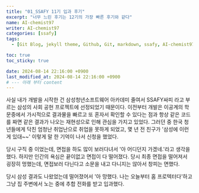 ```yaml
---
title: "01_SSAFY 11기 입과 후기"
excerpt: "너무 느린 후기는 12기의 가장 빠른 후기와 같다"
name: AI-chemist97
writer: AI-chemist97
categories: [ssafy]
tags:
  - [Git Blog, jekyll theme, Github, Git, markdown, ssafy, AI-chemist97]

toc: true
toc_sticky: true

date: 2024-08-14 22:16:00 +0900
last_modified_at: 2024-08-14 22:16:00 +0900
# --- 아래 부터 content
---
```


사실 내가 개발을 시작한 건 삼성청년소프트웨어 아카데미 줄여서 SSAFY싸피 라고 부르는 삼성의 사회 공헌 프로젝트에 선정되었기 때문이다.
이전부터 개발은 이공계의 학문중에서 가시적으로 결과물을 빠르고 또 혼자서 확인할 수 있다는 점과 항상 같은 코드를 짜면 같은 결과가 나오는 재현성으로 인해 관심을 가지고 있었다.
그러던 중 한국 청년들에게 닥친 엄청난 취업난으로 취업을 못하게 되었고, 몇 년 전 친구가 '삼성에 이런게 있대~~' 이렇게 말 한 기억이 나서 신청을 했었다.

당시 구직 중 이었는데, 면접을 하도 많이 보러다녀서 '아 어디던지 가겠네.'라고 생각을 했다. 하지만 인간의 욕심은 끝이없고 면접이 다 떨어졌다.
당시 최종 면접을 떨어져서 굉장히 멍했는데, 면접보러 다닌다고 소문을 내고 다니지는 않아서 창피는 면했다.

당시 삼성 결과도 나왔었는데 떨어졌어서 '아 망했다. 나는 오늘부터 홈 프로텍터다'하고 그냥 집 주변에서 노는 중에 추합 전화를 받고 입과했다.
